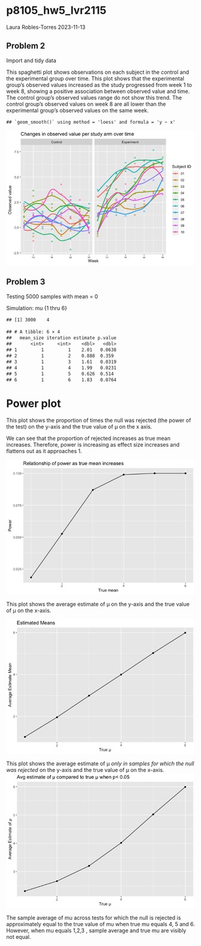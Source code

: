 p8105_hw5_lvr2115
================
Laura Robles-Torres
2023-11-13

## Problem 2

Import and tidy data

This spaghetti plot shows observations on each subject in the control
and the experimental group over time. This plot shows that the
experimental group’s observed values increased as the study progressed
from week 1 to week 8, showing a positive association between observed
value and time. The control group’s observed values range do not show
this trend. The control group’s observed values on week 8 are all lower
than the experimental group’s observed values on the same week.

    ## `geom_smooth()` using method = 'loess' and formula = 'y ~ x'

![](p8105_hw5_lvr2115_files/figure-gfm/plot-1.png)<!-- -->

## Problem 3

Testing 5000 samples with mean = 0

Simulation: mu {1 thru 6}

    ## [1] 3000    4

    ## # A tibble: 6 × 4
    ##   mean_size iteration estimate p.value
    ##       <int>     <int>    <dbl>   <dbl>
    ## 1         1         1    2.01   0.0638
    ## 2         1         2    0.888  0.359 
    ## 3         1         3    1.61   0.0319
    ## 4         1         4    1.99   0.0231
    ## 5         1         5    0.626  0.514 
    ## 6         1         6    1.83   0.0764

# Power plot

This plot shows the proportion of times the null was rejected (the power
of the test) on the y-axis and the true value of μ on the x axis.

We can see that the proportion of rejected increases as true mean
increases. Therefore, power is increasing as effect size increases and
flattens out as it approaches 1.

![](p8105_hw5_lvr2115_files/figure-gfm/unnamed-chunk-4-1.png)<!-- -->

This plot shows the average estimate of μ on the y-axis and the true
value of μ on the x-axis.

![](p8105_hw5_lvr2115_files/figure-gfm/unnamed-chunk-5-1.png)<!-- -->

This plot shows the average estimate of μ *only in samples for which the
null was rejected* on the y-axis and the true value of μ on the x-axis.
![](p8105_hw5_lvr2115_files/figure-gfm/unnamed-chunk-6-1.png)<!-- -->

The sample average of mu across tests for which the null is rejected is
approximately equal to the true value of mu when true mu equals 4, 5 and
6. However, when mu equals 1,2,3 , sample average and true mu are
visibly not equal.
